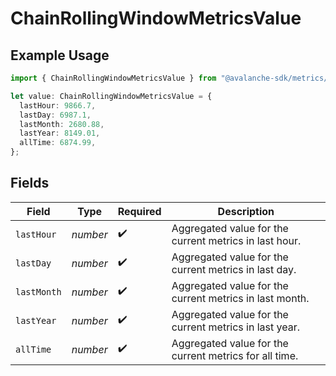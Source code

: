 # ChainRollingWindowMetricsValue

## Example Usage

```typescript
import { ChainRollingWindowMetricsValue } from "@avalanche-sdk/metrics/models/components";

let value: ChainRollingWindowMetricsValue = {
  lastHour: 9866.7,
  lastDay: 6987.1,
  lastMonth: 2680.88,
  lastYear: 8149.01,
  allTime: 6874.99,
};
```

## Fields

| Field                                                   | Type                                                    | Required                                                | Description                                             |
| ------------------------------------------------------- | ------------------------------------------------------- | ------------------------------------------------------- | ------------------------------------------------------- |
| `lastHour`                                              | *number*                                                | :heavy_check_mark:                                      | Aggregated value for the current metrics in last hour.  |
| `lastDay`                                               | *number*                                                | :heavy_check_mark:                                      | Aggregated value for the current metrics in last day.   |
| `lastMonth`                                             | *number*                                                | :heavy_check_mark:                                      | Aggregated value for the current metrics in last month. |
| `lastYear`                                              | *number*                                                | :heavy_check_mark:                                      | Aggregated value for the current metrics in last year.  |
| `allTime`                                               | *number*                                                | :heavy_check_mark:                                      | Aggregated value for the current metrics for all time.  |